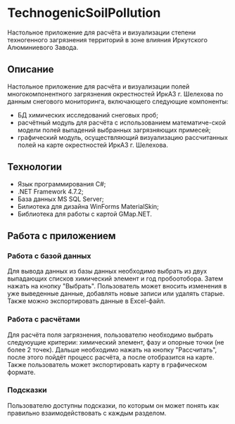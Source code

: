 # TechnogenicSoilPollution
Настольное приложение для расчёта и визуализации степени техногенного загрязнения территорий в зоне влияния Иркутского Алюминиевого Завода.
## Описание
Настольное приложение для расчёта и визуализации полей многокомпонентного загрязнения окрестностей ИркАЗ г. Шелехова по данным снегового мониторинга, включающего следующие компоненты:
- БД химических исследований снеговых проб;
- расчётный модуль для расчёта с использованием математиче-ской модели полей выпадений выбранных загрязняющих примесей;
- графический модуль, осуществляющий визуализацию рассчитанных полей на карте окрестностей ИркАЗ г. Шелехова.
## Технологии
- Язык программирования C#;
- .NET Framework 4.7.2;
- База данных MS SQL Server;
- Билиотека для дизайна WinForms MaterialSkin;
- Библиотека для работы с картой GMap.NET.
## Работа с приложением
### Работа с базой данных
Для вывода данных из базы данных необходимо выбрать из двух выпадающих списков химический элемент и год пробоотобора. Затем нажать на кнопку "Выбрать".
Пользователь может вносить изменения в уже выведенные данные, добавлять новые записи или удалять старые. Также можно экспортировать данные в Excel-файл.
### Работа с расчётами
Для расчёта поля загрязнения, пользователю необходимо выбрать следуюущие критерии: химический элемент, фазу и опорные точки (не более 2 точек). Дальше необходимо
нажать на кнопку "Рассчитать", после этого пойдёт процесс расчёта, а после отобразится на карте. Также пользователь может экспортировать карту в графическом формате.
### Подсказки
Пользователю доступны подсказки, по которым он может понять как правильно взаимодействовать с каждым разделом.
